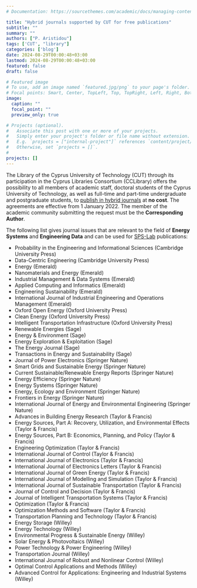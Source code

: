```yaml
---
# Documentation: https://sourcethemes.com/academic/docs/managing-content/

title: "Hybrid journals supported by CUT for free publications"
subtitle: ""
summary: ""
authors: ["P. Aristidou"]
tags: ['CUT', "library"]
categories: ['blog']
date: 2024-08-29T00:00:48+03:00
lastmod: 2024-08-29T00:00:48+03:00
featured: false
draft: false

# Featured image
# To use, add an image named `featured.jpg/png` to your page's folder.
# Focal points: Smart, Center, TopLeft, Top, TopRight, Left, Right, BottomLeft, Bottom, BottomRight.
image:
  caption: ""
  focal_point: ""
  preview_only: true

# Projects (optional).
#   Associate this post with one or more of your projects.
#   Simply enter your project's folder or file name without extension.
#   E.g. `projects = ["internal-project"]` references `content/project/deep-learning/index.md`.
#   Otherwise, set `projects = []`.
# 
projects: []
---
```


The Library of the Cyprus University of Technology (CUT) through its participation in the Cyprus Libraries Consortium (CCLibrary) offers the possibility to all members of academic staff, doctoral students of the Cyprus University of Technology, as well as full-time and part-time undergraduate and postgraduate students, to [publish in hybrid journals](https://library.cut.ac.cy/en/transformative-aggrements) at **no cost**. The agreements are effective from 1 January 2022. The member of the academic community submitting the request must be the **Corresponding Author**.

The following list gives journal issues that are relevant to the field of **Energy Systems** and **Engineering Data** and can be used for [SPS-Lab](http://sps-lab.org) publications:

- Probability in the Engineering and Informational Sciences (Cambridge University Press)
- Data-Centric Engineering (Cambridge University Press)
- Energy (Emerald)
- Nanomaterials and Energy (Emerald)
- Industrial Management & Data Systems (Emerald)
- Applied Computing and Informatics (Emerald)
- Engineering Sustainability (Emerald)
- International Journal of Industrial Engineering and Operations Management (Emerald)
- Oxford Open Energy (Oxford University Press)
- Clean Energy (Oxford University Press)
- Intelligent Transportation Infrastructure (Oxford University Press)
- Renewable Energies (Sage)
- Energy & Environment (Sage)
- Energy Exploration & Exploitation (Sage)
- The Energy Journal (Sage)
- Transactions in Energy and Sustainability (Sage)
- Journal of Power Electronics (Springer Nature)
- Smart Grids and Sustainable Energy (Springer Nature)
- Current Sustainable/Renewable Energy Reports (Springer Nature)
- Energy Efficiency (Springer Nature)
- Energy Systems (Springer Nature)
- Energy, Ecology and Environment (Springer Nature)
- Frontiers in Energy (Springer Nature)
- International Journal of Energy and Environmental Engineering (Springer Nature)
- Advances in Building Energy Research (Taylor & Francis)
- Energy Sources, Part A: Recovery, Utilization, and Environmental Effects (Taylor & Francis)
- Energy Sources, Part B: Economics, Planning, and Policy (Taylor & Francis)
- Engineering Optimization (Taylor & Francis)
- International Journal of Control (Taylor & Francis)
- International Journal of Electronics (Taylor & Francis)
- International Journal of Electronics Letters (Taylor & Francis)
- International Journal of Green Energy (Taylor & Francis)
- International Journal of Modelling and Simulation (Taylor & Francis)
- International Journal of Sustainable Transportation (Taylor & Francis)
- Journal of Control and Decision (Taylor & Francis)
- Journal of Intelligent Transportation Systems (Taylor & Francis)
- Optimization (Taylor & Francis)
- Optimization Methods and Software (Taylor & Francis)
- Transportation Planning and Technology (Taylor & Francis)
- Energy Storage (Willey)
- Energy Technology (Willey)
- Environmental Progress & Sustainable Energy (Willey)
- Solar Energy & Photovoltaics (Willey)
- Power Technology & Power Engineering (Willey)
- Transportation Journal (Willey)
- International Journal of Robust and Nonlinear Control (Willey)
- Optimal Control Applications and Methods (Willey)
- Advanced Control for Applications: Engineering and Industrial Systems (Willey)
